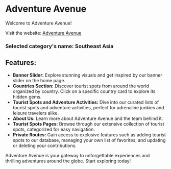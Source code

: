 # Adventure Avenue

Welcome to Adventure Avenue! 

Visit the website: [Adventure Avenue](https://adventureavenue-76979.web.app/)

### Selected category's name: Southeast Asia

## Features:
- **Banner Slider:** Explore stunning visuals and get inspired by our banner slider on the home page.
- **Countries Section:** Discover tourist spots from around the world organized by country. Click on a specific country card to explore its hidden gems.
- **Tourist Spots and Adventure Activities:** Dive into our curated lists of tourist spots and adventure activities, perfect for adrenaline junkies and leisure travelers alike.
- **About Us:** Learn more about Adventure Avenue and the team behind it.
- **Tourist Spots Pages:** Browse through our extensive collection of tourist spots, categorized for easy navigation.
- **Private Routes:** Gain access to exclusive features such as adding tourist spots to our database, managing your own list of favorites, and updating or deleting your contributions. 

Adventure Avenue is your gateway to unforgettable experiences and thrilling adventures around the globe. Start exploring today!
